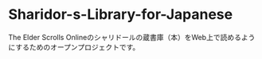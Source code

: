 # Sharidor-s-Library-for-Japanese
The Elder Scrolls Onlineのシャリドールの蔵書庫（本）をWeb上で読めるようにするためのオープンプロジェクトです。
